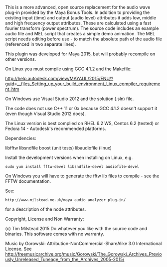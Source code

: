This is a more advanced, open source replacement for the audio wave plug-in provided by the Maya Bonus Tools.
In addition to providing the existing input (time) and output (audio level) attributes it adds low, middle and high frequency output attributes.
These are calculated using a fast fourier transform (power spectrum).
The source code includes an example audio file and MEL script that creates a simple demo animation.
The MEL script needs editing before use - to match the absolute path of the audio file (referenced in two separate lines).

This plugin was developed for Maya 2015, but will probably recompile on other versions.

On Linux you must compile using GCC 4.1.2 and the Makefile:

http://help.autodesk.com/view/MAYAUL/2015/ENU/?guid=__files_Setting_up_your_build_environment_Linux_compiler_requirement_htm

On Windows use Visual Studio 2012 and the solution (.sln) file.

The code does not use C++ 11 or 0x because GCC 4.1.2 doesn't support it (even though Visual Studio 2012 does).

The Linux version is best complied on RHEL 6.2 WS, Centos 6.2 (tested) or Fedora 14 - Autodesk's recommended platforms.

Dependencies:

libfftw
libsndfile
boost (unit tests)
libaudiofile (linux)

Install the development versions when installing on Linux, e.g.

	sudo yum install fftw-devel libsndfile-devel audiofile-devel

On Windows you will have to generate the fftw lib files to compile - see the FFTW documentation.

See:

	http://www.milstead.me.uk/maya_audio_analyzer_plug-in/ 

for a description of the node attributes.



Copyright, License and Non Warranty:

(c) Tim Milstead 2015
Do whatever you like with the source code and binaries.
This software comes with no warranty.

Music by Gorowski: Attribution-NonCommercial-ShareAlike 3.0 International License. See http://freemusicarchive.org/music/Gorowski/The_Gorowski_Archives_Previously_Unreleased_Tuneage_from_the_Archives_2005-2015/

